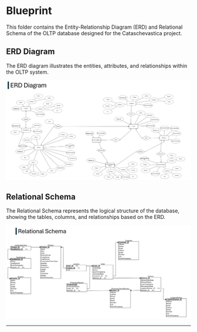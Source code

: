 # Blueprint

This folder contains the Entity-Relationship Diagram (ERD) and Relational Schema of the OLTP database designed for the Cataschevastica project.

## ERD Diagram

The ERD diagram illustrates the entities, attributes, and relationships within the OLTP system.

![ERD Diagram](./erd_diagram.png)

## Relational Schema

The Relational Schema represents the logical structure of the database, showing the tables, columns, and relationships based on the ERD.

![Relational Schema](./relational_schema.png)

---




